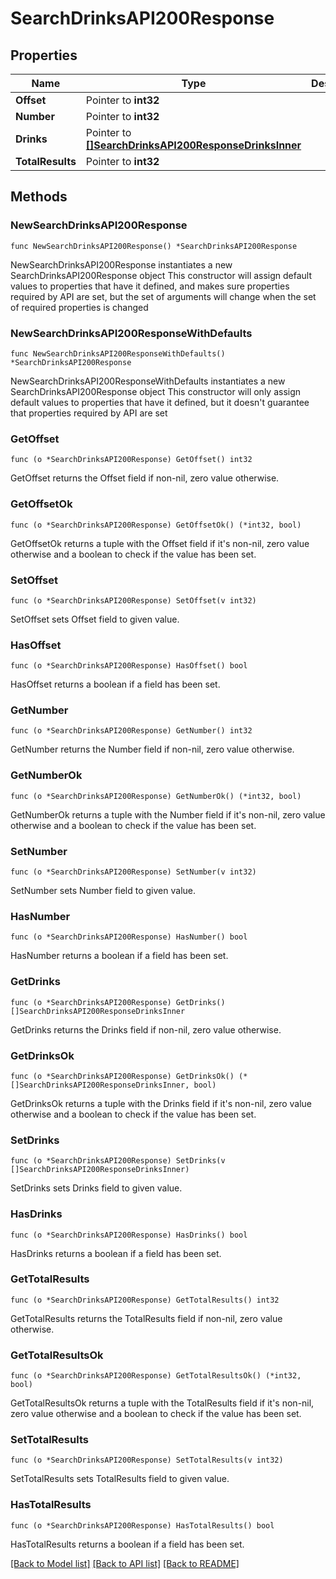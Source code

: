 # SearchDrinksAPI200Response

## Properties

Name | Type | Description | Notes
------------ | ------------- | ------------- | -------------
**Offset** | Pointer to **int32** |  | [optional] 
**Number** | Pointer to **int32** |  | [optional] 
**Drinks** | Pointer to [**[]SearchDrinksAPI200ResponseDrinksInner**](SearchDrinksAPI200ResponseDrinksInner.md) |  | [optional] 
**TotalResults** | Pointer to **int32** |  | [optional] 

## Methods

### NewSearchDrinksAPI200Response

`func NewSearchDrinksAPI200Response() *SearchDrinksAPI200Response`

NewSearchDrinksAPI200Response instantiates a new SearchDrinksAPI200Response object
This constructor will assign default values to properties that have it defined,
and makes sure properties required by API are set, but the set of arguments
will change when the set of required properties is changed

### NewSearchDrinksAPI200ResponseWithDefaults

`func NewSearchDrinksAPI200ResponseWithDefaults() *SearchDrinksAPI200Response`

NewSearchDrinksAPI200ResponseWithDefaults instantiates a new SearchDrinksAPI200Response object
This constructor will only assign default values to properties that have it defined,
but it doesn't guarantee that properties required by API are set

### GetOffset

`func (o *SearchDrinksAPI200Response) GetOffset() int32`

GetOffset returns the Offset field if non-nil, zero value otherwise.

### GetOffsetOk

`func (o *SearchDrinksAPI200Response) GetOffsetOk() (*int32, bool)`

GetOffsetOk returns a tuple with the Offset field if it's non-nil, zero value otherwise
and a boolean to check if the value has been set.

### SetOffset

`func (o *SearchDrinksAPI200Response) SetOffset(v int32)`

SetOffset sets Offset field to given value.

### HasOffset

`func (o *SearchDrinksAPI200Response) HasOffset() bool`

HasOffset returns a boolean if a field has been set.

### GetNumber

`func (o *SearchDrinksAPI200Response) GetNumber() int32`

GetNumber returns the Number field if non-nil, zero value otherwise.

### GetNumberOk

`func (o *SearchDrinksAPI200Response) GetNumberOk() (*int32, bool)`

GetNumberOk returns a tuple with the Number field if it's non-nil, zero value otherwise
and a boolean to check if the value has been set.

### SetNumber

`func (o *SearchDrinksAPI200Response) SetNumber(v int32)`

SetNumber sets Number field to given value.

### HasNumber

`func (o *SearchDrinksAPI200Response) HasNumber() bool`

HasNumber returns a boolean if a field has been set.

### GetDrinks

`func (o *SearchDrinksAPI200Response) GetDrinks() []SearchDrinksAPI200ResponseDrinksInner`

GetDrinks returns the Drinks field if non-nil, zero value otherwise.

### GetDrinksOk

`func (o *SearchDrinksAPI200Response) GetDrinksOk() (*[]SearchDrinksAPI200ResponseDrinksInner, bool)`

GetDrinksOk returns a tuple with the Drinks field if it's non-nil, zero value otherwise
and a boolean to check if the value has been set.

### SetDrinks

`func (o *SearchDrinksAPI200Response) SetDrinks(v []SearchDrinksAPI200ResponseDrinksInner)`

SetDrinks sets Drinks field to given value.

### HasDrinks

`func (o *SearchDrinksAPI200Response) HasDrinks() bool`

HasDrinks returns a boolean if a field has been set.

### GetTotalResults

`func (o *SearchDrinksAPI200Response) GetTotalResults() int32`

GetTotalResults returns the TotalResults field if non-nil, zero value otherwise.

### GetTotalResultsOk

`func (o *SearchDrinksAPI200Response) GetTotalResultsOk() (*int32, bool)`

GetTotalResultsOk returns a tuple with the TotalResults field if it's non-nil, zero value otherwise
and a boolean to check if the value has been set.

### SetTotalResults

`func (o *SearchDrinksAPI200Response) SetTotalResults(v int32)`

SetTotalResults sets TotalResults field to given value.

### HasTotalResults

`func (o *SearchDrinksAPI200Response) HasTotalResults() bool`

HasTotalResults returns a boolean if a field has been set.


[[Back to Model list]](../README.md#documentation-for-models) [[Back to API list]](../README.md#documentation-for-api-endpoints) [[Back to README]](../README.md)


